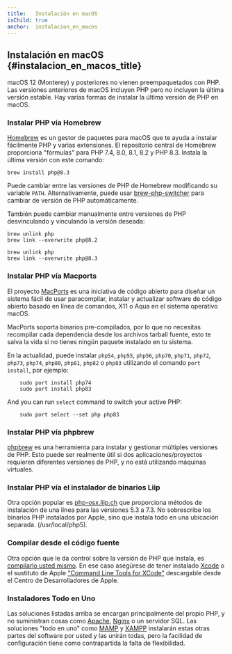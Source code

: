 ```yaml
---
title:   Instalación en macOS
isChild: true
anchor:  instalacion_en_macos
---
```


## Instalación en macOS {#instalacion_en_macos_title}

macOS 12 (Monterey) y posteriores no vienen preempaquetados con PHP. Las versiones anteriores de macOS incluyen PHP pero no incluyen la última versión estable. Hay varias formas de instalar la última versión de PHP en macOS.

### Instalar PHP vía Homebrew

[Homebrew] es un gestor de paquetes para macOS que te ayuda a instalar fácilmente PHP y varias extensiones. El repositorio central de Homebrew proporciona "fórmulas" para PHP 7.4, 8.0, 8.1, 8.2 y PHP 8.3. Instala la última versión con este comando:

```
brew install php@8.3
```

Puede cambiar entre las versiones de PHP de Homebrew modificando su variable `PATH`. Alternativamente, puede usar [brew-php-switcher][brew-php-switcher] para cambiar de versión de PHP automáticamente.

También puede cambiar manualmente entre versiones de PHP desvinculando y vinculando la versión deseada:

```
brew unlink php
brew link --overwrite php@8.2
```

```
brew unlink php
brew link --overwrite php@8.3
```

### Instalar PHP vía Macports

El proyecto [MacPorts] es una iniciativa de código abierto para diseñar un sistema fácil de usar paracompilar, instalar y
actualizar software de código abierto basado en línea de comandos, X11 o Aqua en el sistema operativo macOS.

MacPorts soporta binarios pre-compilados, por lo que no necesitas recompilar cada dependencia desde los archivos tarball fuente,
esto te salva la vida si no tienes ningún paquete instalado en tu sistema.

En la actualidad, puede instalar `php54`, `php55`, `php56`, `php70`, `php71`, `php72`, `php73`, `php74`, `php80`, `php81`, `php82` o `php83` utilizando el comando `port install`, por ejemplo:

```
    sudo port install php74
    sudo port install php83
```

And you can run `select` command to switch your active PHP:

```
    sudo port select --set php php83
```

### Instalar PHP vía phpbrew

[phpbrew] es una herramienta para instalar y gestionar múltiples versiones de PHP. Esto puede ser realmente útil si dos
aplicaciones/proyectos requieren diferentes versiones de PHP, y no está utilizando máquinas virtuales.

### Instalar PHP vía el instalador de binarios Liip

Otra opción popular es [php-osx.liip.ch] que proporciona métodos de instalación de una línea para las versiones 5.3 a 7.3.
No sobrescribe los binarios PHP instalados por Apple, sino que instala todo en una ubicación separada. (/usr/local/php5).

### Compilar desde el código fuente

Otra opción que le da control sobre la versión de PHP que instala, es [compilarlo usted mismo][mac-compile].
En ese caso asegúrese de tener instalado [Xcode][xcode-gcc-substitution] o el sustituto de Apple
["Command Line Tools for XCode"] descargable desde el Centro de Desarrolladores de Apple.

### Instaladores Todo en Uno

Las soluciones listadas arriba se encargan principalmente del propio PHP, y no suministran cosas como [Apache][apache], [Nginx][nginx] o un servidor SQL.
Las soluciones "todo en uno" como [MAMP][mamp-downloads] y [XAMPP][xampp] instalarán estas otras partes del software por usted y las unirán todas,
pero la facilidad de configuración tiene como contrapartida la falta de flexibilidad.

[Homebrew]: https://brew.sh/
[MacPorts]: https://www.macports.org/install.php
[phpbrew]: https://github.com/phpbrew/phpbrew
[php-osx.liip.ch]: https://web.archive.org/web/20220505163210/https://php-osx.liip.ch/
[mac-compile]: https://www.php.net/install.macosx.compile
[xcode-gcc-substitution]: https://github.com/kennethreitz/osx-gcc-installer
["Command Line Tools for XCode"]: https://developer.apple.com/downloads
[apache]: https://httpd.apache.org/
[nginx]: https://www.nginx.com/
[mamp-downloads]: https://www.mamp.info/en/downloads/
[xampp]: https://www.apachefriends.org/
[brew-php-switcher]: https://github.com/philcook/brew-php-switcher

